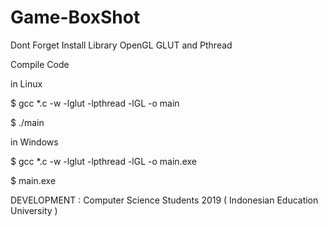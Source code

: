# Game-BoxShot
Dont Forget Install Library OpenGL GLUT and Pthread


Compile Code 

in Linux

$ gcc *.c -w -lglut -lpthread -lGL -o main

$ ./main

in Windows

$ gcc *.c -w -lglut -lpthread -lGL -o main.exe

$ main.exe


DEVELOPMENT : Computer Science Students 2019 ( Indonesian Education University )
